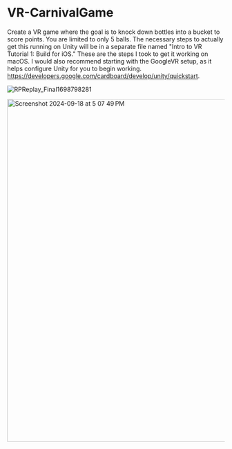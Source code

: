 # VR-CarnivalGame

Create a VR game where the goal is to knock down bottles into a bucket to score points. You are limited to only 5 balls. The necessary steps to actually get this running on Unity will be in a separate file named "Intro to VR Tutorial 1: Build for iOS." These are the steps I took to get it working on macOS. I would also recommend starting with the GoogleVR setup, as it helps configure Unity for you to begin working. https://developers.google.com/cardboard/develop/unity/quickstart. 

![RPReplay_Final1698798281](https://github.com/user-attachments/assets/1008a1bc-fb18-46dd-bcf0-0bd29ceb787f)

<img width="794" alt="Screenshot 2024-09-18 at 5 07 49 PM" src="https://github.com/user-attachments/assets/c7576577-3979-4e2e-891d-cae5731164f9">

